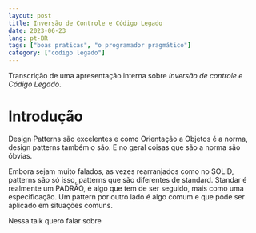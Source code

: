 ```yaml
---
layout: post
title: Inversão de Controle e Código Legado
date: 2023-06-23
lang: pt-BR
tags: ["boas praticas", "o programador pragmático"]
category: ["codigo legado"]
---
```


Transcrição de uma apresentação interna sobre _Inversão de controle e Código Legado_.

# Introdução

Design Patterns são excelentes e como Orientação a Objetos é a norma, design patterns também o são. E no geral coisas
que são a norma são óbvias.

Embora sejam muito falados, as vezes rearranjados como no SOLID, patterns são só isso, patterns que são diferentes de
standard. Standar é realmente um PADRÃO, é algo que tem de ser seguido, mais como uma especificação. Um pattern por
outro lado é algo comum e que pode ser aplicado em situações comuns.

Nessa talk quero falar sobre 

